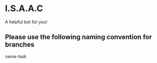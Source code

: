 # I.S.A.A.C
A helpful bot for you!

## Please use the following naming convention for branches
name-task
